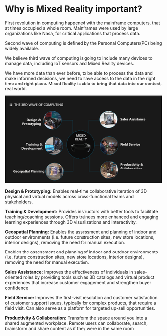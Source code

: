 # Why is Mixed Reality important?

First revolution in computing happened with the mainframe computers, that at times occupied a whole room. Mainframes were used by large organizations like Nasa, for critical applications that process data.

Second wave of computing is defined by the Personal Computers\(PC\) being widely available.

We believe third wave of computing is going to include many devices to manage data, including IoT sensors and Mixed Reality devices. 

We have more data than ever before, to be able to process the data and make informed decisions, we need to have access to the data in the right time and right place. Mixed Reality is able to bring that data into our context, real world.

![3rd Wave of Computing](../.gitbook/assets/3rdwavecomputing.png)

**Design & Prototyping:**  Enables real-time collaborative iteration of 3D physical and virtual models across cross-functional teams and stakeholders.

**Training & Development:** Provides instructors with better tools to facilitate teaching/coaching sessions. Offers trainees more enhanced and engaging learning experiences through 3D visualizations and interactivity.

**Geospatial Planning:**  Enables the assessment and planning of indoor and outdoor environments \(i.e. future construction sites, new store locations, interior designs\), removing the need for manual execution.

Enables the assessment and planning of indoor and outdoor environments \(i.e. future construction sites, new store locations, interior designs\), removing the need for manual execution.

**Sales Assistance:**   Improves the effectiveness of individuals in sales-oriented roles by providing tools such as 3D catalogs and virtual product experiences that increase customer engagement and strengthen buyer confidence

**Field Service:**  Improves the first-visit resolution and customer satisfaction of customer support issues, typically for complex products, that require a field visit.  Can also serve as a platform for targeted up-sell opportunities.

**Productivity & Collaboration:**   Transform the space around you into a shared augmented workplace. Remote users can collaborate, search, brainstorm and share content as if they were in the same room

